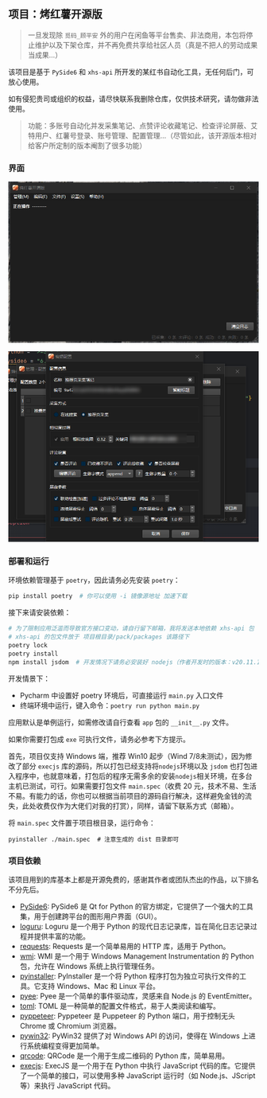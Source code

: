 ## 项目：烤红薯开源版

> 一旦发现除 `觅码_顾平安` 外的用户在闲鱼等平台售卖、非法商用，本包将停止维护以及下架仓库，并不再免费共享给社区人员（真是不把人的劳动成果当成果...）

该项目是基于 `PySide6` 和 `xhs-api` 所开发的某红书自动化工具，无任何后门，可放心使用。

如有侵犯贵司或组织的权益，请尽快联系我删除仓库，仅供技术研究，请勿做非法使用。

>  功能：多账号自动化并发采集笔记、点赞评论收藏笔记、检查评论屏蔽、艾特用户、红薯号登录、账号管理、配置管理...（尽管如此，该开源版本相对给客户所定制的版本阉割了很多功能）

### 界面

![截图_20240620182706](./README.assets/截图_20240620182706.png)

![截图_20240620190030](./README.assets/截图_20240620190030.png)

### 部署和运行

环境依赖管理基于 `poetry`，因此请务必先安装 `poetry`：

```bash
pip install poetry  # 你可以使用 -i 镜像源地址 加速下载
```

接下来请安装依赖：

```bash
# 为了限制应用泛滥而导致官方接口变动，请自行留下邮箱，我将发送本地依赖 xhs-api 包（无收费）
# xhs-api 的包文件放于 项目根目录/pack/packages 该路径下
poetry lock
poetry install
npm install jsdom  # 开发情况下请务必安装好 nodejs（作者开发时的版本：v20.11.1）
```

开发情景下：
- Pycharm 中设置好 poetry 环境后，可直接运行 `main.py` 入口文件
- 终端环境中运行，键入命令：`poetry run python main.py`

应用默认是单例运行，如需修改请自行查看 `app` 包的 `__init__.py` 文件。

如果你需要打包成 `exe` 可执行文件，请务必参考下方提示。

首先，项目仅支持 Windows 端，推荐 Win10 起步（Wind 7/8未测试），因为修改了部分 `execjs` 库的源码，所以打包已经支持将`nodejs`环境以及 `jsdom` 也打包进入程序中，也就意味着，打包后的程序无需多余的安装`nodejs`相关环境，在多台主机已测试，可行。如果需要打包文件 `main.spec`（收费 20 元，技术不易、生活不易。有能力的话，你也可以根据当前项目的源码自行解决，这样避免金钱的流失，此处收费仅作为大佬们对我的打赏），同样，请留下联系方式（邮箱）。

将 `main.spec` 文件置于项目根目录，运行命令：

```
pyinstaller ./main.spec  # 注意生成的 dist 目录即可
```

### 项目依赖

该项目用到的库基本上都是开源免费的，感谢其作者或团队杰出的作品，以下排名不分先后。

- [PySide6](https://doc.qt.io/qtforpython-6/index.html): PySide6 是 Qt for Python 的官方绑定，它提供了一个强大的工具集，用于创建跨平台的图形用户界面（GUI）。
- [loguru](https://github.com/Delgan/loguru): Loguru 是一个用于 Python 的现代日志记录库，旨在简化日志记录过程并提供丰富的功能。
- [requests](https://github.com/psf/requests): Requests 是一个简单易用的 HTTP 库，适用于 Python。
- [wmi](https://github.com/tjguk/wmi): WMI 是一个用于 Windows Management Instrumentation 的 Python 包，允许在 Windows 系统上执行管理任务。
- [pyinstaller](https://github.com/pyinstaller/pyinstaller): PyInstaller 是一个将 Python 程序打包为独立可执行文件的工具。它支持 Windows、Mac 和 Linux 平台。
- [pyee](https://pypi.org/project/pyee/): Pyee 是一个简单的事件驱动库，灵感来自 Node.js 的 EventEmitter。
- [toml](https://github.com/uiri/toml): TOML 是一种简单的配置文件格式，易于人类阅读和编写。
- [pyppeteer](https://github.com/pyppeteer/pyppeteer): Pyppeteer 是 Puppeteer 的 Python 端口，用于控制无头 Chrome 或 Chromium 浏览器。
- [pywin32](https://github.com/mhammond/pywin32): PyWin32 提供了对 Windows API 的访问，使得在 Windows 上进行系统编程变得更加简单。
- [qrcode](https://github.com/lincolnloop/python-qrcode): QRCode 是一个用于生成二维码的 Python 库，简单易用。
- [execjs](https://github.com/doloopwhile/PyExecJS): ExecJS 是一个用于在 Python 中执行 JavaScript 代码的库。它提供了一个简单的接口，可以使用多种 JavaScript 运行时（如 Node.js、JScript 等）来执行 JavaScript 代码。




